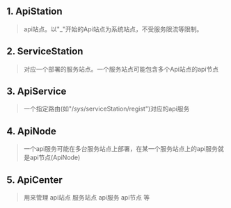 ## 1. ApiStation
> api站点。以"_"开始的Api站点为系统站点，不受服务限流等限制。


## 2. ServiceStation
> 对应一个部署的服务站点。一个服务站点可能包含多个Api站点的api节点


## 3. ApiService
> 一个指定路由(如"/_sys_/serviceStation/regist")对应的api服务
 


## 4. ApiNode
> 一个api服务可能在多台服务站点上部署，在某一个服务站点上的api服务就是api节点(ApiNode)


## 5. ApiCenter
> 用来管理 api站点 服务站点 api服务 api节点 等